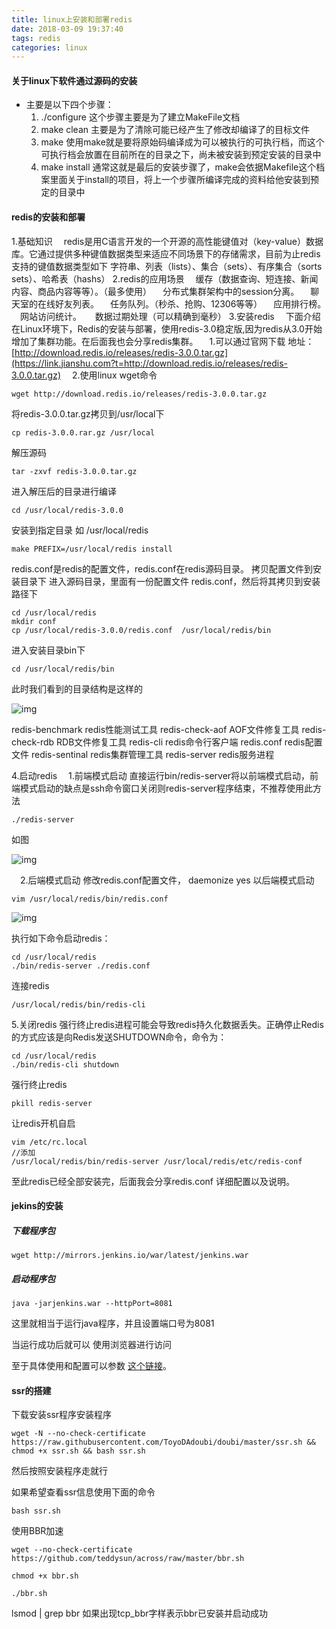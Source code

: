 ```yaml
---
title: linux上安装和部署redis
date: 2018-03-09 19:37:40
tags: redis
categories: linux
---
```


#### 关于linux下软件通过源码的安装

- 主要是以下四个步骤：
  1. ./configure  这个步骤主要是为了建立MakeFile文档
  2. make clean  主要是为了清除可能已经产生了修改却编译了的目标文件
  3. make 使用make就是要将原始码编译成为可以被执行的可执行档，而这个可执行档会放置在目前所在的目录之下，尚未被安装到预定安装的目录中 
  4. make install 通常这就是最后的安装步骤了，make会依据Makefile这个档案里面关于install的项目，将上一个步骤所编译完成的资料给他安装到预定的目录中 

#### redis的安装和部署

1.基础知识
 redis是用C语言开发的一个开源的高性能键值对（key-value）数据库。它通过提供多种键值数据类型来适应不同场景下的存储需求，目前为止redis支持的键值数据类型如下
字符串、列表（lists）、集合（sets）、有序集合（sorts sets）、哈希表（hashs）
2.redis的应用场景
 缓存（数据查询、短连接、新闻内容、商品内容等等）。（最多使用）
 分布式集群架构中的session分离。
 聊天室的在线好友列表。
 任务队列。（秒杀、抢购、12306等等）
 应用排行榜。
 网站访问统计。
  数据过期处理（可以精确到毫秒）
3.安装redis
 下面介绍在Linux环境下，Redis的安装与部署，使用redis-3.0稳定版,因为redis从3.0开始增加了集群功能。在后面我也会分享redis集群。
 1.可以通过官网下载  地址：[http://download.redis.io/releases/redis-3.0.0.tar.gz](https://link.jianshu.com?t=http://download.redis.io/releases/redis-3.0.0.tar.gz)
 2.使用linux wget命令

```
wget http://download.redis.io/releases/redis-3.0.0.tar.gz
```

将redis-3.0.0.tar.gz拷贝到/usr/local下

```
cp redis-3.0.0.rar.gz /usr/local

```

解压源码

```
tar -zxvf redis-3.0.0.tar.gz 

```

进入解压后的目录进行编译

```
cd /usr/local/redis-3.0.0

```

安装到指定目录  如 /usr/local/redis

```
make PREFIX=/usr/local/redis install

```

redis.conf是redis的配置文件，redis.conf在redis源码目录。
拷贝配置文件到安装目录下
进入源码目录，里面有一份配置文件 redis.conf，然后将其拷贝到安装路径下

```
cd /usr/local/redis
mkdir conf
cp /usr/local/redis-3.0.0/redis.conf  /usr/local/redis/bin

```

进入安装目录bin下

```
cd /usr/local/redis/bin

```

此时我们看到的目录结构是这样的

![img](http://upload-images.jianshu.io/upload_images/5145552-5e2339176d6a2d63.png?imageMogr2/auto-orient/strip%7CimageView2/2/w/700)

redis-benchmark   redis性能测试工具
redis-check-aof     AOF文件修复工具
redis-check-rdb     RDB文件修复工具
redis-cli      redis命令行客户端
redis.conf   redis配置文件
redis-sentinal   redis集群管理工具
redis-server  redis服务进程

4.启动redis
 1.前端模式启动
直接运行bin/redis-server将以前端模式启动，前端模式启动的缺点是ssh命令窗口关闭则redis-server程序结束，不推荐使用此方法

```
./redis-server

```

如图

![img](https://upload-images.jianshu.io/upload_images/5145552-a3bbd113c8131572.png?imageMogr2/auto-orient/strip%7CimageView2/2/w/700)



 2.后端模式启动
修改redis.conf配置文件， daemonize yes 以后端模式启动

```
vim /usr/local/redis/bin/redis.conf

```

![img](http://upload-images.jianshu.io/upload_images/5145552-6e99ad064ae73055.png?imageMogr2/auto-orient/strip%7CimageView2/2/w/700)

执行如下命令启动redis：

```
cd /usr/local/redis
./bin/redis-server ./redis.conf

```

连接redis

```
/usr/local/redis/bin/redis-cli 

```

5.关闭redis
强行终止redis进程可能会导致redis持久化数据丢失。正确停止Redis的方式应该是向Redis发送SHUTDOWN命令，命令为：

```
cd /usr/local/redis
./bin/redis-cli shutdown

```

强行终止redis

```
pkill redis-server

```

让redis开机自启

```
vim /etc/rc.local
//添加
/usr/local/redis/bin/redis-server /usr/local/redis/etc/redis-conf

```

至此redis已经全部安装完，后面我会分享redis.conf 详细配置以及说明。

#### jekins的安装

##### 下载程序包

````
wget http://mirrors.jenkins.io/war/latest/jenkins.war
````

##### 启动程序包

```
java -jarjenkins.war --httpPort=8081
```

这里就相当于运行java程序，并且设置端口号为8081

当运行成功后就可以 使用浏览器进行访问

至于具体使用和配置可以参数 [这个链接](https://www.jianshu.com/p/36912a2bbaf9)。

#### ssr的搭建

下载安装ssr程序安装程序

```
wget -N --no-check-certificate https://raw.githubusercontent.com/ToyoDAdoubi/doubi/master/ssr.sh && chmod +x ssr.sh && bash ssr.sh
```

然后按照安装程序走就行

如果希望查看ssr信息使用下面的命令

````
bash ssr.sh
````

使用BBR加速

```
wget --no-check-certificate https://github.com/teddysun/across/raw/master/bbr.sh

chmod +x bbr.sh

./bbr.sh
```

lsmod | grep bbr 如果出现tcp_bbr字样表示bbr已安装并启动成功